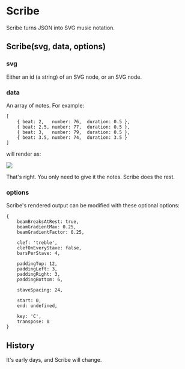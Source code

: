 # Scribe

Scribe turns JSON into SVG music notation.


## Scribe(svg, data, options)


### svg

Either an id (a string) of an SVG node, or an SVG node.


### data

An array of notes. For example:

    [
        { beat: 2,   number: 76,  duration: 0.5 },
        { beat: 2.5, number: 77,  duration: 0.5 },
        { beat: 3,   number: 79,  duration: 0.5 },
        { beat: 3.5, number: 74,  duration: 3.5 }
    ]

will render as:

<img src="http://labs.cruncher.ch/scribe/example.png" />

That's right. You only need to give it the notes. Scribe does the rest.


### options

Scribe's rendered output can be modified with these optional options:

    {
        beamBreaksAtRest: true,
        beamGradientMax: 0.25,
        beamGradientFactor: 0.25,
        
        clef: 'treble',
        clefOnEveryStave: false,
        barsPerStave: 4,
        
        paddingTop: 12,
        paddingLeft: 3,
        paddingRight: 3,
        paddingBottom: 6,
        
        staveSpacing: 24,
        
        start: 0,
        end: undefined,
        
        key: 'C',
        transpose: 0
    }


## History

It's early days, and Scribe will change.